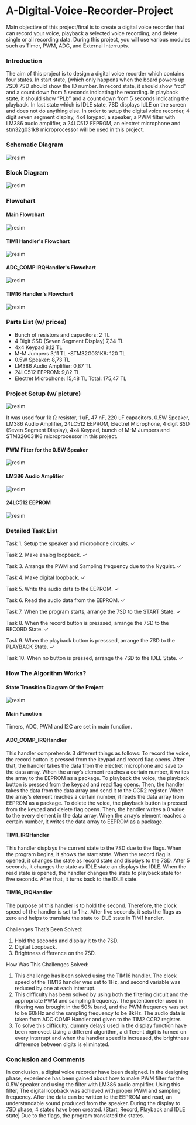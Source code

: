# A-Digital-Voice-Recorder-Project
Main objective of this project/final is to create a digital voice recorder that can record your voice, playback a selected voice recording, and delete single or all recording data. During this project, you will use various modules such as Timer, PWM, ADC, and External Interrupts.

###	Introduction
The aim of this project is to design a digital voice recorder which contains four states. In start state, (which only happens when the board powers up 7SD) 7SD should show the ID number. In record state, it should show “rcd” and a count down from 5 seconds indicating the recording. In playback state, it should show “PLb” and a count down from 5 seconds indicating the playback. In last state which is IDLE state, 7SD displays IdLE on the screen and does not do anything else. In order to setup the digital voice recorder, 4 digit seven segment display, 4x4 keypad, a speaker, a PWM filter with LM386 audio amplifier, a 24LC512 EEPROM, an electret microphone and stm32g031k8 microprocessor will be used in this project.  

### Schematic Diagram

![resim](https://user-images.githubusercontent.com/44584158/110015916-7edbba00-7d35-11eb-8c8b-0e352d4b3d5c.png)

### Block Diagram

![resim](https://user-images.githubusercontent.com/44584158/110015972-8e5b0300-7d35-11eb-99da-3f3d2ad74d51.png)

### Flowchart

#### Main Flowchart

![resim](https://user-images.githubusercontent.com/44584158/110016086-ac286800-7d35-11eb-91b4-640e5e813eb8.png)

#### TIM1 Handler's Flowchart

![resim](https://user-images.githubusercontent.com/44584158/110016480-20fba200-7d36-11eb-90d6-84cd8d37cede.png)


#### ADC_COMP IRQHandler's Flowchart

![resim](https://user-images.githubusercontent.com/44584158/110016166-c5311900-7d35-11eb-9de4-8e727c905c2d.png)

#### TIM16 Handler's Flowchart

![resim](https://user-images.githubusercontent.com/44584158/110016529-307aeb00-7d36-11eb-9055-bba1e2e5ab65.png)

### Parts List (w/ prices)

- Bunch of resistors and capacitors: 2 TL
- 4 Digit SSD (Seven Segment Display) 7,34 TL
- 4x4 Keypad 8,12 TL
- M-M Jumpers 3,11 TL
-STM32G031K8: 120 TL
- 0.5W Speaker: 8,73 TL
- LM386 Audio Amplifier: 0,87 TL
- 24LC512 EEPROM: 9,82 TL
- Electret Microphone: 15,48 TL
Total: 175,47 TL

### Project Setup (w/ picture)

![resim](https://user-images.githubusercontent.com/44584158/110016685-615b2000-7d36-11eb-99db-3711fcda32bf.png)

It was used four 1k Ω resistor, 1 uF, 47 nF, 220 uF capacitors, 0.5W Speaker, LM386 Audio Amplifier, 24LC512 EEPROM, Electret Microphone, 4 digit SSD (Seven Segment Display), 4x4 Keypad, bunch of M-M Jumpers and STM32G031K8 microprocessor in this project.

#### PWM Filter for the 0.5W Speaker
![resim](https://user-images.githubusercontent.com/44584158/110016651-586a4e80-7d36-11eb-8b1d-592cf3ee4a2c.png)

#### LM386 Audio Amplifier
![resim](https://user-images.githubusercontent.com/44584158/110016749-733cc300-7d36-11eb-8adc-e67439827250.png)

#### 24LC512 EEPROM
![resim](https://user-images.githubusercontent.com/44584158/110016802-851e6600-7d36-11eb-89f6-479e1c9322f3.png)

### Detailed Task List

Task 1. Setup the speaker and microphone circuits. ✓

Task 2. Make analog loopback. ✓

Task 3. Arrange the PWM and Sampling frequency due to the Nyquist. ✓

Task 4. Make digital loopback. ✓

Task 5. Write the audio data to the EEPROM. ✓

Task 6. Read the audio data from the EEPROM. ✓

Task 7. When the program starts, arrange the 7SD to the START State. ✓ 

Task 8. When the record button is presssed, arrange the 7SD to the RECORD State. ✓

Task 9. When the playback button is presssed, arrange the 7SD to the PLAYBACK State. ✓ 

Task 10. When no button is pressed, arrange the  7SD to the IDLE State. ✓ 

### How The Algorithm Works?

#### State Transition Diagram Of the Project
![resim](https://user-images.githubusercontent.com/44584158/110016916-a5e6bb80-7d36-11eb-96f4-00b5cdf86c49.png)

#### Main Function
Timers, ADC, PWM and I2C are set in main function.

#### ADC_COMP_IRQHandler
This handler comprehends 3 different things as follows:
To record the voice, the record button is pressed from the keypad and record flag opens. After that, the handler takes the data from the electret microphone and save to the data array. When the array’s element reaches a certain number, it writes the array to the EEPROM as a package.
To playback the voice, the playback button is pressed from the keypad and read flag opens. Then, the handler takes the data from the data array and send it to the CCR2 register. When the array’s element reaches a certain number, it reads the data array from EEPROM as a package.
To delete the voice, the playback button is pressed from the keypad and delete flag opens. Then, the handler writes a 0 value to the every element in the data array. When the array’s element reaches a certain number, it writes the data array to EEPROM as a package.

#### TIM1_IRQHandler
This handler displays the current state to the 7SD due to the flags. When the program begins, it shows the start state. When the record flag is opened, it changes the state as record state and displays to the 7SD. After 5 seconds, it changes the state as IDLE state an displays the IDLE. When the read state is opened,  the handler changes the state to playback state for five seconds. After that, it turns back to the IDLE state. 

#### TIM16_IRQHandler
The purpose of this handler is to hold the second. Therefore, the clock speed of the handler is set to 1 hz. After five seconds, it sets the flags as zero and helps to translate the state to IDLE state in TIM1 handler.

Challenges That’s Been Solved:
1) Hold the seconds and display it to the 7SD.
2) Digital Loopback.
3) Brightness difference on the 7SD.

How Was This Challenges Solved:
1) This challenge has been solved using the TIM16 handler. The clock speed of the TIM16 handler was set to 1Hz, and second variable was reduced by one  at each interrupt.
2) This difficulty has been solved by using both the filtering circuit and the appropriate PWM and sampling frequency. The potentiometer used in filtering was brought in the 50% band, and the PWM frequency was set to be 60kHz and the sampling frequency to be 8kHz. The audio data is taken from ADC COMP Handler and given to the TIM2 CCR2 register.
3) To solve this difficulty, dummy delays used in the display function have been removed. Using a different algorithm, a different digit is turned on every interrupt  and when the handler speed is increased, the brightness difference between digits is eliminated.


### Conclusion and Comments
In conclusion, a digital voice recorder have been designed. In the designing phase, experience has been gained about how to make PWM filter for the 0.5W speaker and using the filter with LM386 audio amplifier. Using this filter, The digital loopback was achieved with proper PWM and sampling frequency. After the data can be written to the EEPROM and read, an understandable sound produced from the speaker. During the display to 7SD phase, 4 states have been created. (Start, Record, Playback and IDLE state) Due to the flags, the program translated the states.
